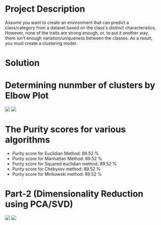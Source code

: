 # Project Description
Assume you want to create an environment that can predict a class/category from a dataset based on the class's distinct characteristics. However, none of the traits are strong enough, or, to put it another way, there isn't enough variation/uniqueness between the classes. As a result, you must create a clustering model.

# Solution
# Determining nunmber of clusters by Elbow Plot

<img src = https://github.com/Hrishikesh0512/Images/blob/main/31.png >
<img src = https://github.com/Hrishikesh0512/Images/blob/main/32.png >

# The Purity scores for various algorithms
* Purity score for Euclidian Method: 89.52 %
* Purity score for Manhattan Method: 89.52 %
* Purity score for Squared euclidian method: 89.52 %
* Purity score for Chebysev method: 89.52 %
* Purity score for Minkowski method: 89.52 %

# Part-2 (Dimensionality Reduction using PCA/SVD)
<img src = https://github.com/Hrishikesh0512/Images/blob/main/33.png >
<img src = https://github.com/Hrishikesh0512/Images/blob/main/34.png >
